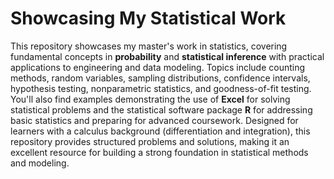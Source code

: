 # Showcasing My Statistical Work

This repository showcases my master's work in statistics, covering fundamental concepts in **probability** and **statistical inference** with practical applications to engineering and data modeling. Topics include counting methods, random variables, sampling distributions, confidence intervals, hypothesis testing, nonparametric statistics, and goodness-of-fit testing. You'll also find examples demonstrating the use of **Excel** for solving statistical problems and the statistical software package **R** for addressing basic statistics and preparing for advanced coursework. Designed for learners with a calculus background (differentiation and integration), this repository provides structured problems and solutions, making it an excellent resource for building a strong foundation in statistical methods and modeling.
